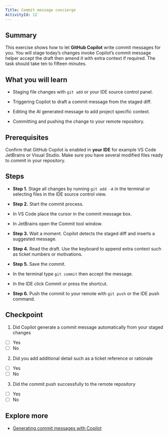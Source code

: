 ```yaml
---
Title: Commit message concierge
ActivityId: 12
---
```


## Summary

This exercise shows how to let **GitHub Copilot** write commit messages for you. You will stage today’s changes invoke Copilot’s commit message helper accept the draft then amend it with extra context if required. The task should take ten to fifteen minutes.

## What you will learn

- Staging file changes with `git add` or your IDE source control panel.

- Triggering Copilot to draft a commit message from the staged diff.

- Editing the AI generated message to add project specific context.

- Committing and pushing the change to your remote repository.

## Prerequisites

Confirm that GitHub Copilot is enabled in **your IDE** for example VS Code JetBrains or Visual Studio. Make sure you have several modified files ready to commit in your repository.

## Steps

- **Step 1.** Stage all changes by running `git add -A` in the terminal or selecting files in the IDE source control view.

- **Step 2.** Start the commit process.

- In VS Code place the cursor in the commit message box.

- In JetBrains open the Commit tool window.

- **Step 3.** Wait a moment. Copilot detects the staged diff and inserts a suggested message.

- **Step 4.** Read the draft. Use the keyboard to append extra context such as ticket numbers or motivations.

- **Step 5.** Save the commit.

- In the terminal type `git commit` then accept the message.

- In the IDE click Commit or press the shortcut.

- **Step 6.** Push the commit to your remote with `git push` or the IDE push command.

## Checkpoint

1. Did Copilot generate a commit message automatically from your staged changes

- [ ] Yes
- [ ] No

2. Did you add additional detail such as a ticket reference or rationale

- [ ] Yes
- [ ] No

3. Did the commit push successfully to the remote repository

- [ ] Yes
- [ ] No

## Explore more

- [Generating commit messages with Copilot](https://docs.github.com/en/copilot/getting-started-with-github-copilot#generate-commit-messages)
